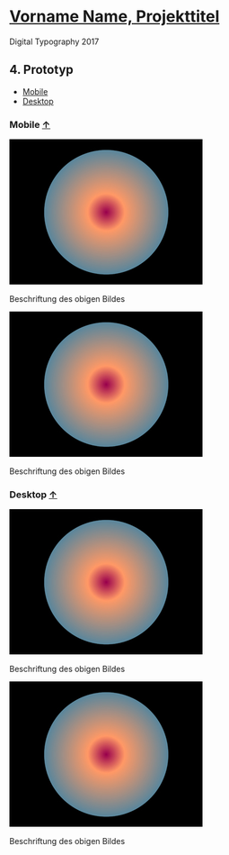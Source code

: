 # [Vorname Name, Projekttitel](../index.md)

Digital Typography 2017

<a id="top"></a>
## 4. Prototyp

* [Mobile](#mobile)
* [Desktop](#desktop)

<a id="mobile"></a>
###  Mobile [&uarr;](#top)

![Vorname Name, Projekttitel Bild XYZ](bild.png)

Beschriftung des obigen Bildes

![Vorname Name, Projekttitel Bild XYZ](bild.png)

Beschriftung des obigen Bildes

<a id="desktop"></a>
###  Desktop [&uarr;](#top)

![Vorname Name, Projekttitel Bild XYZ](bild.png)

Beschriftung des obigen Bildes

![Vorname Name, Projekttitel Bild XYZ](bild.png)

Beschriftung des obigen Bildes

